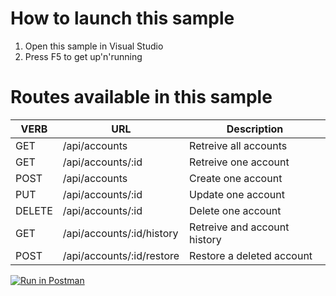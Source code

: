 # How to launch this sample
1. Open this sample in Visual Studio
2. Press F5 to get up'n'running

# Routes available in this sample

| VERB   | URL                       | Description                     |
|--------|---------------------------|---------------------------------|
| GET    | /api/accounts             | Retreive all accounts           |
| GET    | /api/accounts/:id         | Retreive one account            |
| POST   | /api/accounts             | Create one account              |
| PUT    | /api/accounts/:id         | Update one account              |
| DELETE | /api/accounts/:id         | Delete one account              |
| GET    | /api/accounts/:id/history | Retreive and account history    |
| POST   | /api/accounts/:id/restore | Restore a deleted account       |

[![Run in Postman](https://run.pstmn.io/button.svg)](https://app.getpostman.com/run-collection/70e7bc3faf14895a42a2)